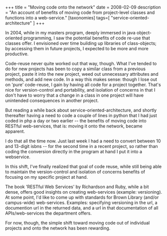 +++
title = "Moving code onto the network"
date = 2008-02-09
description = "An account of benefits of moving code from project-level classes and functions into a web-service."
[taxonomies]
tags=[ "service-oriented-architecture" ]
+++

In 2004, while in my masters program, deeply immersed in java object-oriented programming, I saw the potential benefits of code re-use that classes offer. I envisioned over time building up libraries of class-objects; by accessing them in future projects, I expected to be more and more productive.

Code-reuse never quite worked out that way, though. What I've tended to do for new projects has been to copy a similar class from a previous project, paste it into the new project, weed out unnecessary attributes and methods, and add new code. In a way this makes sense: though I lose out on 'pure' code-reuse, I gain by having all code for a project together. That's nice for version-control and portability, and isolation of concerns in that I don't have to worry that a change in a class in one project will have unintended consequences in another project.

But reading a while back about service-oriented-architecture, and shortly thereafter having a need to code a couple of lines in python that I had just coded in php a day or two earlier -- the benefits of moving code into RESTful web-services, that is: moving it onto the network, became apparent.

I do that all the time now. Just last week I had a need to convert between 10 and 13-digit isbns -- for the second time in a recent project, so rather than coding the conversion directly in the program at hand I put it into a webservice.

In this shift, I've finally realized that goal of code reuse, while still being able to maintain the version-control and isolation of concerns benefits of focusing on my specific project at hand.

The book 'RESTful Web Services' by Richardson and Ruby, while a bit dense, offers good insights on creating web-services (example: versioning). At some point, I'd like to come up with standards for Brown Library (and/or campus-wide) web-services. Examples: specifying versioning in the url, a documention url in the returned data, and a url in that documentation of all APIs/web-services the department offers.

For now, though, the simple shift toward moving code out of individual projects and onto the network has been rewarding.
